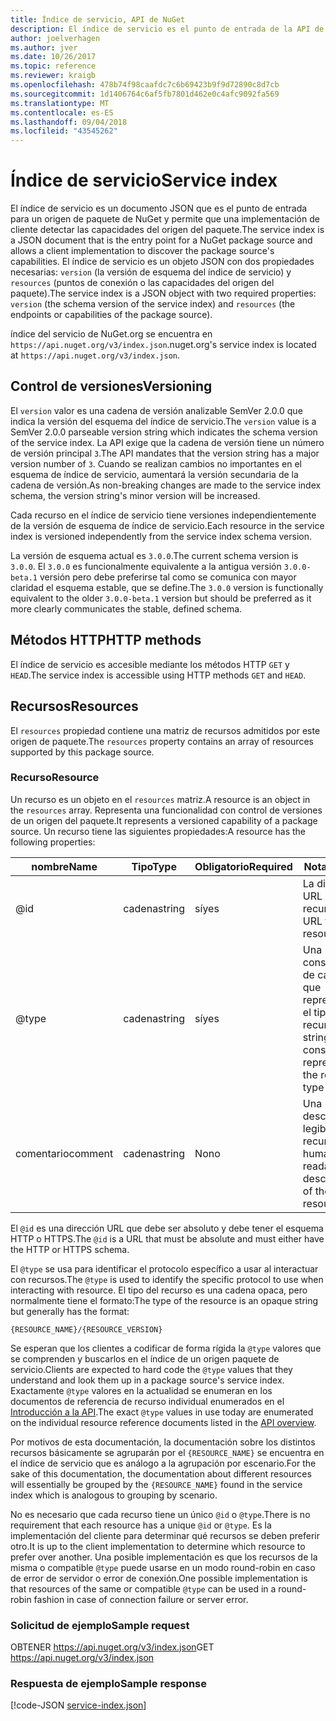 ```yaml
---
title: Índice de servicio, API de NuGet
description: El índice de servicio es el punto de entrada de la API de HTTP de NuGet y enumera las funciones del servidor.
author: joelverhagen
ms.author: jver
ms.date: 10/26/2017
ms.topic: reference
ms.reviewer: kraigb
ms.openlocfilehash: 478b74f98caafdc7c6b69423b9f9d72890c8d7cb
ms.sourcegitcommit: 1d1406764c6af5fb7801d462e0c4afc9092fa569
ms.translationtype: MT
ms.contentlocale: es-ES
ms.lasthandoff: 09/04/2018
ms.locfileid: "43545262"
---
```

# <a name="service-index"></a><span data-ttu-id="89b49-103">Índice de servicio</span><span class="sxs-lookup"><span data-stu-id="89b49-103">Service index</span></span>

<span data-ttu-id="89b49-104">El índice de servicio es un documento JSON que es el punto de entrada para un origen de paquete de NuGet y permite que una implementación de cliente detectar las capacidades del origen del paquete.</span><span class="sxs-lookup"><span data-stu-id="89b49-104">The service index is a JSON document that is the entry point for a NuGet package source and allows a client implementation to discover the package source's capabilities.</span></span> <span data-ttu-id="89b49-105">El índice de servicio es un objeto JSON con dos propiedades necesarias: `version` (la versión de esquema del índice de servicio) y `resources` (puntos de conexión o las capacidades del origen del paquete).</span><span class="sxs-lookup"><span data-stu-id="89b49-105">The service index is a JSON object with two required properties: `version` (the schema version of the service index) and `resources`  (the endpoints or capabilities of the package source).</span></span>

<span data-ttu-id="89b49-106">índice del servicio de NuGet.org se encuentra en `https://api.nuget.org/v3/index.json`.</span><span class="sxs-lookup"><span data-stu-id="89b49-106">nuget.org's service index is located at `https://api.nuget.org/v3/index.json`.</span></span>

## <a name="versioning"></a><span data-ttu-id="89b49-107">Control de versiones</span><span class="sxs-lookup"><span data-stu-id="89b49-107">Versioning</span></span>

<span data-ttu-id="89b49-108">El `version` valor es una cadena de versión analizable SemVer 2.0.0 que indica la versión del esquema del índice de servicio.</span><span class="sxs-lookup"><span data-stu-id="89b49-108">The `version` value is a SemVer 2.0.0 parseable version string which indicates the schema version of the service index.</span></span> <span data-ttu-id="89b49-109">La API exige que la cadena de versión tiene un número de versión principal `3`.</span><span class="sxs-lookup"><span data-stu-id="89b49-109">The API mandates that the version string has a major version number of `3`.</span></span> <span data-ttu-id="89b49-110">Cuando se realizan cambios no importantes en el esquema de índice de servicio, aumentará la versión secundaria de la cadena de versión.</span><span class="sxs-lookup"><span data-stu-id="89b49-110">As non-breaking changes are made to the service index schema, the version string's minor version will be increased.</span></span>

<span data-ttu-id="89b49-111">Cada recurso en el índice de servicio tiene versiones independientemente de la versión de esquema de índice de servicio.</span><span class="sxs-lookup"><span data-stu-id="89b49-111">Each resource in the service index is versioned independently from the service index schema version.</span></span>

<span data-ttu-id="89b49-112">La versión de esquema actual es `3.0.0`.</span><span class="sxs-lookup"><span data-stu-id="89b49-112">The current schema version is `3.0.0`.</span></span> <span data-ttu-id="89b49-113">El `3.0.0` es funcionalmente equivalente a la antigua versión `3.0.0-beta.1` versión pero debe preferirse tal como se comunica con mayor claridad el esquema estable, que se define.</span><span class="sxs-lookup"><span data-stu-id="89b49-113">The `3.0.0` version is functionally equivalent to the older `3.0.0-beta.1` version but should be preferred as it more clearly communicates the stable, defined schema.</span></span>

## <a name="http-methods"></a><span data-ttu-id="89b49-114">Métodos HTTP</span><span class="sxs-lookup"><span data-stu-id="89b49-114">HTTP methods</span></span>

<span data-ttu-id="89b49-115">El índice de servicio es accesible mediante los métodos HTTP `GET` y `HEAD`.</span><span class="sxs-lookup"><span data-stu-id="89b49-115">The service index is accessible using HTTP methods `GET` and `HEAD`.</span></span>

## <a name="resources"></a><span data-ttu-id="89b49-116">Recursos</span><span class="sxs-lookup"><span data-stu-id="89b49-116">Resources</span></span>

<span data-ttu-id="89b49-117">El `resources` propiedad contiene una matriz de recursos admitidos por este origen de paquete.</span><span class="sxs-lookup"><span data-stu-id="89b49-117">The `resources` property contains an array of resources supported by this package source.</span></span>

### <a name="resource"></a><span data-ttu-id="89b49-118">Recurso</span><span class="sxs-lookup"><span data-stu-id="89b49-118">Resource</span></span>

<span data-ttu-id="89b49-119">Un recurso es un objeto en el `resources` matriz.</span><span class="sxs-lookup"><span data-stu-id="89b49-119">A resource is an object in the `resources` array.</span></span> <span data-ttu-id="89b49-120">Representa una funcionalidad con control de versiones de un origen del paquete.</span><span class="sxs-lookup"><span data-stu-id="89b49-120">It represents a versioned capability of a package source.</span></span> <span data-ttu-id="89b49-121">Un recurso tiene las siguientes propiedades:</span><span class="sxs-lookup"><span data-stu-id="89b49-121">A resource has the following properties:</span></span>

<span data-ttu-id="89b49-122">nombre</span><span class="sxs-lookup"><span data-stu-id="89b49-122">Name</span></span>          | <span data-ttu-id="89b49-123">Tipo</span><span class="sxs-lookup"><span data-stu-id="89b49-123">Type</span></span>   | <span data-ttu-id="89b49-124">Obligatorio</span><span class="sxs-lookup"><span data-stu-id="89b49-124">Required</span></span> | <span data-ttu-id="89b49-125">Notas</span><span class="sxs-lookup"><span data-stu-id="89b49-125">Notes</span></span>
------------- | ------ | -------- | -----
@id           | <span data-ttu-id="89b49-126">cadena</span><span class="sxs-lookup"><span data-stu-id="89b49-126">string</span></span> | <span data-ttu-id="89b49-127">sí</span><span class="sxs-lookup"><span data-stu-id="89b49-127">yes</span></span>      | <span data-ttu-id="89b49-128">La dirección URL del recurso</span><span class="sxs-lookup"><span data-stu-id="89b49-128">The URL to the resource</span></span>
@type         | <span data-ttu-id="89b49-129">cadena</span><span class="sxs-lookup"><span data-stu-id="89b49-129">string</span></span> | <span data-ttu-id="89b49-130">sí</span><span class="sxs-lookup"><span data-stu-id="89b49-130">yes</span></span>      | <span data-ttu-id="89b49-131">Una constante de cadena que representa el tipo de recurso</span><span class="sxs-lookup"><span data-stu-id="89b49-131">A string constant representing the resource type</span></span>
<span data-ttu-id="89b49-132">comentario</span><span class="sxs-lookup"><span data-stu-id="89b49-132">comment</span></span>       | <span data-ttu-id="89b49-133">cadena</span><span class="sxs-lookup"><span data-stu-id="89b49-133">string</span></span> | <span data-ttu-id="89b49-134">No</span><span class="sxs-lookup"><span data-stu-id="89b49-134">no</span></span>       | <span data-ttu-id="89b49-135">Una descripción legible del recurso</span><span class="sxs-lookup"><span data-stu-id="89b49-135">A human readable description of the resource</span></span>

<span data-ttu-id="89b49-136">El `@id` es una dirección URL que debe ser absoluto y debe tener el esquema HTTP o HTTPS.</span><span class="sxs-lookup"><span data-stu-id="89b49-136">The `@id` is a URL that must be absolute and must either have the HTTP or HTTPS schema.</span></span>

<span data-ttu-id="89b49-137">El `@type` se usa para identificar el protocolo específico a usar al interactuar con recursos.</span><span class="sxs-lookup"><span data-stu-id="89b49-137">The `@type` is used to identify the specific protocol to use when interacting with resource.</span></span> <span data-ttu-id="89b49-138">El tipo del recurso es una cadena opaca, pero normalmente tiene el formato:</span><span class="sxs-lookup"><span data-stu-id="89b49-138">The type of the resource is an opaque string but generally has the format:</span></span>

    {RESOURCE_NAME}/{RESOURCE_VERSION}

<span data-ttu-id="89b49-139">Se esperan que los clientes a codificar de forma rígida la `@type` valores que se comprenden y buscarlos en el índice de un origen paquete de servicio.</span><span class="sxs-lookup"><span data-stu-id="89b49-139">Clients are expected to hard code the `@type` values that they understand and look them up in a package source's service index.</span></span> <span data-ttu-id="89b49-140">Exactamente `@type` valores en la actualidad se enumeran en los documentos de referencia de recurso individual enumerados en el [Introducción a la API](overview.md#resources-and-schema).</span><span class="sxs-lookup"><span data-stu-id="89b49-140">The exact `@type` values in use today are enumerated on the individual resource reference documents listed in the [API overview](overview.md#resources-and-schema).</span></span>

<span data-ttu-id="89b49-141">Por motivos de esta documentación, la documentación sobre los distintos recursos básicamente se agruparán por el `{RESOURCE_NAME}` se encuentra en el índice de servicio que es análogo a la agrupación por escenario.</span><span class="sxs-lookup"><span data-stu-id="89b49-141">For the sake of this documentation, the documentation about different resources will essentially be grouped by the `{RESOURCE_NAME}` found in the service index which is analogous to grouping by scenario.</span></span> 

<span data-ttu-id="89b49-142">No es necesario que cada recurso tiene un único `@id` o `@type`.</span><span class="sxs-lookup"><span data-stu-id="89b49-142">There is no requirement that each resource has a unique `@id` or `@type`.</span></span> <span data-ttu-id="89b49-143">Es la implementación del cliente para determinar qué recursos se deben preferir otro.</span><span class="sxs-lookup"><span data-stu-id="89b49-143">It is up to the client implementation to determine which resource to prefer over another.</span></span> <span data-ttu-id="89b49-144">Una posible implementación es que los recursos de la misma o compatible `@type` puede usarse en un modo round-robin en caso de error de servidor o error de conexión.</span><span class="sxs-lookup"><span data-stu-id="89b49-144">One possible implementation is that resources of the same or compatible `@type` can be used in a round-robin fashion in case of connection failure or server error.</span></span>

### <a name="sample-request"></a><span data-ttu-id="89b49-145">Solicitud de ejemplo</span><span class="sxs-lookup"><span data-stu-id="89b49-145">Sample request</span></span>

<span data-ttu-id="89b49-146">OBTENER https://api.nuget.org/v3/index.json</span><span class="sxs-lookup"><span data-stu-id="89b49-146">GET https://api.nuget.org/v3/index.json</span></span>

### <a name="sample-response"></a><span data-ttu-id="89b49-147">Respuesta de ejemplo</span><span class="sxs-lookup"><span data-stu-id="89b49-147">Sample response</span></span>

[!code-JSON [service-index.json](./_data/service-index.json)]
